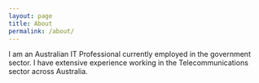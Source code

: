 ```yaml
---
layout: page
title: About
permalink: /about/
---
```


I am an Australian IT Professional currently employed in the government sector. I have extensive experience working in the Telecommunications sector across Australia.
